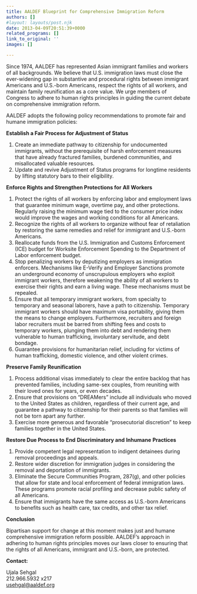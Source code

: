 ```yaml
---
title: AALDEF Blueprint for Comprehensive Immigration Reform
authors: []
#layout: layouts/post.njk
date: 2013-04-09T20:51:39+0000
related_programs: []
link_to_original: ''
images: []

---
```

Since 1974, AALDEF has represented Asian immigrant families and workers of all backgrounds. We believe that U.S. immigration laws must close the ever-widening gap in substantive and procedural rights between immigrant Americans and U.S.-born Americans, respect the rights of all workers, and maintain family reunification as a core value. We urge members of Congress to adhere to human rights principles in guiding the current debate on comprehensive immigration reform.

AALDEF adopts the following policy recommendations to promote fair and humane immigration policies:

**Establish a Fair Process for Adjustment of Status**

1. Create an immediate pathway to citizenship for undocumented immigrants, without the prerequisite of harsh enforcement measures that have already fractured families, burdened communities, and misallocated valuable resources.
2. Update and revive Adjustment of Status programs for longtime residents by lifting statutory bars to their eligibility.

**Enforce Rights and Strengthen Protections for** **All** **Workers**

1. Protect the rights of all workers by enforcing labor and employment laws that guarantee minimum wage, overtime pay, and other protections.  Regularly raising the minimum wage tied to the consumer price index would improve the wages and working conditions for all Americans.
2. Recognize the rights of all workers to organize without fear of retaliation by restoring the same remedies and relief for immigrant and U.S.-born Americans.
3. Reallocate funds from the U.S. Immigration and Customs Enforcement (ICE) budget for Worksite Enforcement Spending to the Department of Labor enforcement budget.
4. Stop penalizing workers by deputizing employers as immigration enforcers. Mechanisms like E-Verify and Employer Sanctions promote an underground economy of unscrupulous employers who exploit immigrant workers, therefore weakening the ability of all workers to exercise their rights and earn a living wage. These mechanisms must be repealed.
5. Ensure that all temporary immigrant workers, from specialty to temporary and seasonal laborers, have a path to citizenship. Temporary immigrant workers should have maximum visa portability, giving them the means to change employers. Furthermore, recruiters and foreign labor recruiters must be barred from shifting fees and costs to temporary workers, plunging them into debt and rendering them vulnerable to human trafficking, involuntary servitude, and debt bondage.
6. Guarantee provisions for humanitarian relief, including for victims of human trafficking, domestic violence, and other violent crimes.

**Preserve Family Reunification**

1. Process additional visas immediately to clear the entire backlog that has prevented families, including same-sex couples, from reuniting with their loved ones for years, or even decades.
2. Ensure that provisions on “DREAMers” include all individuals who moved to the United States as children, regardless of their current age, and guarantee a pathway to citizenship for their parents so that families will not be torn apart any further.
3. Exercise more generous and favorable “prosecutorial discretion” to keep families together in the United States.

**Restore Due Process to** **End** **Discriminatory and** **Inhumane** **Practices**

1. Provide competent legal representation to indigent detainees during removal proceedings and appeals.
2. Restore wider discretion for immigration judges in considering the removal and deportation of immigrants.
3. Eliminate the Secure Communities Program, 287(g), and other policies that allow for state and local enforcement of federal immigration laws. These programs promote racial profiling and decrease public safety of all Americans.
4. Ensure that immigrants have the same access as U.S.-born Americans to benefits such as health care, tax credits, and other tax relief.

**Conclusion**

Bipartisan support for change at this moment makes just and humane comprehensive immigration reform possible. AALDEF’s approach in adhering to human rights principles moves our laws closer to ensuring that the rights of all Americans, immigrant and U.S.-born, are protected.

**Contact:**

Ujala Sehgal  
212\.966.5932 x217  
usehgal@aaldef.org